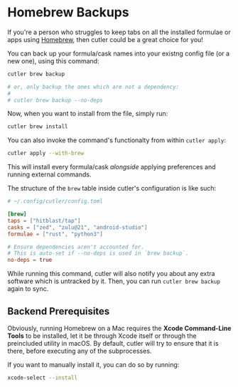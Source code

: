 # Homebrew Backups

If you're a person who struggles to keep tabs on all the installed formulae or apps using [Homebrew](https://brew.sh), then cutler could be a great choice for you!

You can back up your formula/cask names into your existng config file (or a new one), using this command:

```bash
cutler brew backup

# or, only backup the ones which are not a dependency:
#
# cutler brew backup --no-deps
```

Now, when you want to install from the file, simply run:

```bash
cutler brew install
```

You can also invoke the command's functionalty from within `cutler apply`:

```bash
cutler apply --with-brew
```

This will install every formula/cask _alongside_ applying preferences and running external commands.

The structure of the `brew` table inside cutler's configuration is like such:

```toml
# ~/.config/cutler/config.toml

[brew]
taps = ["hitblast/tap"]
casks = ["zed", "zulu@21", "android-studio"]
formulae = ["rust", "python3"]

# Ensure dependencies aren't accounted for.
# This is auto-set if --no-deps is used in `brew backup`.
no-deps = true
```

While running this command, cutler will also notify you about any extra software which is untracked by it. Then, you can run `cutler brew backup` again to sync.

## Backend Prerequisites

Obviously, running Homebrew on a Mac requires the **Xcode Command-Line Tools** to be installed, let it be through Xcode itself or through
the preincluded utility in macOS. By default, cutler will try to ensure that it is there, before executing any of the subprocesses.

If you want to manually install it, you can do so by running:

```bash
xcode-select --install
```

